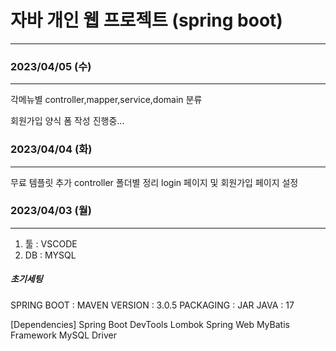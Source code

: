 # 자바 개인 웹 프로젝트 (spring boot)
---

### 2023/04/05 (수)
---
각메뉴별 controller,mapper,service,domain 분류

회원가입 양식 폼 작성 진행중...

### 2023/04/04 (화)
---
무료 템플릿 추가
controller 폴더별 정리
login 페이지 및 회원가입 페이지 설정

### 2023/04/03 (월)
---
1. 툴 : VSCODE
2. DB : MYSQL


##### 초기세팅
SPRING BOOT : MAVEN
VERSION : 3.0.5
PACKAGING : JAR
JAVA : 17

[Dependencies]
Spring Boot DevTools
Lombok
Spring Web
MyBatis Framework
MySQL Driver

